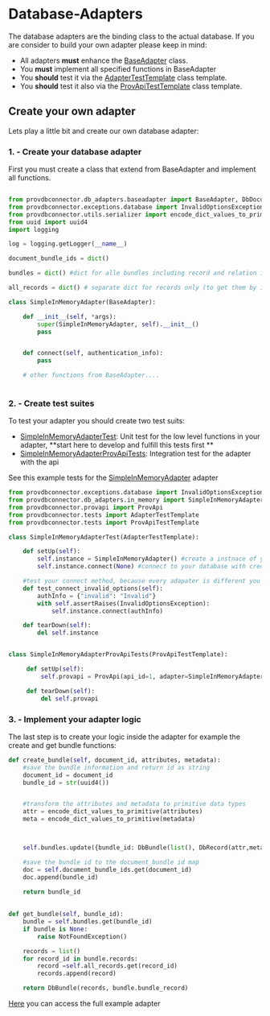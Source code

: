 # Database-Adapters 

The database adapters are the binding class to the actual database. 
If you are consider to build your own adapter please keep in mind: 

* All adapters **must** enhance the [BaseAdapter](./../provdbconnector/db_adapters/baseadapter.py) class. 
* You **must** implement all specified functions in BaseAdapter
* You **should** test it via the [AdapterTestTemplate](./../provdbconnector/tests/db_adapters/test_baseadapter.py) class template. 
* You **should** test it also via the [ProvApiTestTemplate](./../provdbconnector/tests/test_provapi.py) class template. 


## Create your own adapter

Lets play a little bit and create our own database adapter: 

### 1. - Create your database adapter

First you must create a class that extend from BaseAdapter and implement all functions.

```python 

from provdbconnector.db_adapters.baseadapter import BaseAdapter, DbDocument, DbBundle, DbRecord, DbRelation
from provdbconnector.exceptions.database import InvalidOptionsException, NotFoundException
from provdbconnector.utils.serializer import encode_dict_values_to_primitive
from uuid import uuid4
import logging

log = logging.getLogger(__name__)

document_bundle_ids = dict()

bundles = dict() #dict for alle bundles including record and relation information

all_records = dict() # separate dict for records only (to get them by id)

class SimpleInMemoryAdapter(BaseAdapter):

    def __init__(self, *args):
        super(SimpleInMemoryAdapter, self).__init__()
        pass


    def connect(self, authentication_info):
        pass

    # other functions from BaseAdapter....
    
```


### 2. - Create test suites 

To test your adapter you should create two test suits: 

 * [SimpleInMemoryAdapterTest](./../provdbconnector/tests/db_adapters/in_memory/test_simple_in_memory.py): Unit test for the low level functions in your adapter, **start here to develop and fulfill this tests first ** 
 * [SimpleInMemoryAdapterProvApiTests](./../provdbconnector/tests/db_adapters/in_memory/test_simple_in_memory.py): Integration test for the adapter with the api
 
 See this example tests for the [SimpleInMemoryAdapter](./../provdbconnector/db_adapters/in_memory/simple_in_memory.py) adapter

```python
from provdbconnector.exceptions.database import InvalidOptionsException
from provdbconnector.db_adapters.in_memory import SimpleInMemoryAdapter
from provdbconnector.provapi import ProvApi
from provdbconnector.tests import AdapterTestTemplate
from provdbconnector.tests import ProvApiTestTemplate

class SimpleInMemoryAdapterTest(AdapterTestTemplate):

    def setUp(self):
        self.instance = SimpleInMemoryAdapter() #create a instnace of your adapter 
        self.instance.connect(None) #connect to your database with credentials

    #test your connect method, because every adapater is different you have to write your own test
    def test_connect_invalid_options(self):
        authInfo = {"invalid": "Invalid"}
        with self.assertRaises(InvalidOptionsException):
            self.instance.connect(authInfo)

    def tearDown(self):
        del self.instance


class SimpleInMemoryAdapterProvApiTests(ProvApiTestTemplate):

     def setUp(self):
         self.provapi = ProvApi(api_id=1, adapter=SimpleInMemoryAdapter, auth_info=None)

     def tearDown(self):
         del self.provapi

```

### 3. - Implement your adapter logic 

The last step is to create your logic inside the adapter for example the create and get bundle functions: 


```python
def create_bundle(self, document_id, attributes, metadata):
    #save the bundle information and return id as string
    document_id = document_id
    bundle_id = str(uuid4())


    #transform the attributes and metadata to primitive data types
    attr = encode_dict_values_to_primitive(attributes)
    meta = encode_dict_values_to_primitive(metadata)



    self.bundles.update({bundle_id: DbBundle(list(), DbRecord(attr,meta))})

    #save the bundle id to the document_bundle id map 
    doc = self.document_bundle_ids.get(document_id)
    doc.append(bundle_id)

    return bundle_id
    
    
def get_bundle(self, bundle_id):
    bundle = self.bundles.get(bundle_id)
    if bundle is None:
        raise NotFoundException()

    records = list()
    for record_id in bundle.records:
        record =self.all_records.get(record_id)
        records.append(record)

    return DbBundle(records, bundle.bundle_record)
```

[Here](./../provdbconnector/db_adapters/in_memory/simple_in_memory.py) you can access the full example adapter 


